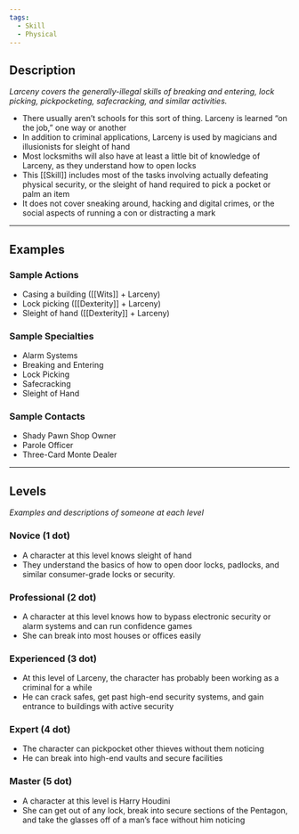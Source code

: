 ```yaml
---
tags:
  - Skill
  - Physical
---
```


## Description

_Larceny covers the generally-illegal skills of breaking and entering, lock picking, pickpocketing, safecracking, and similar activities._
- There usually aren’t schools for this sort of thing. Larceny is learned “on the job,” one way or another
- In addition to criminal applications, Larceny is used by magicians and illusionists for sleight of hand
- Most locksmiths will also have at least a little bit of knowledge of Larceny, as they understand how to open locks
- This [[Skill]] includes most of the tasks involving actually defeating physical security, or the sleight of hand required to pick a pocket or palm an item
- It does not cover sneaking around, hacking and digital crimes, or the social aspects of running a con or distracting a mark

---

## Examples

### Sample Actions

- Casing a building ([[Wits]] + Larceny)
- Lock picking ([[Dexterity]] + Larceny)
- Sleight of hand ([[Dexterity]] + Larceny)

### Sample Specialties

- Alarm Systems
- Breaking and Entering
- Lock Picking
- Safecracking
- Sleight of Hand

### Sample Contacts

- Shady Pawn Shop Owner
- Parole Officer
- Three-Card Monte Dealer

---

## Levels

_Examples and descriptions of someone at each level_

### Novice (1 dot)

- A character at this level knows sleight of hand
- They understand the basics of how to open door locks, padlocks, and similar consumer-grade locks or security.

### Professional (2 dot)

- A character at this level knows how to bypass electronic security or alarm systems and can run confidence games
- She can break into most houses or offices easily

### Experienced (3 dot)

- At this level of Larceny, the character has probably been working as a criminal for a while
- He can crack safes, get past high-end security systems, and gain entrance to buildings with active security

### Expert (4 dot)

- The character can pickpocket other thieves without them noticing
- He can break into high-end vaults and secure facilities

### Master (5 dot)

- A character at this level is Harry Houdini
- She can get out of any lock, break into secure sections of the Pentagon, and take the glasses off of a man’s face without him noticing

